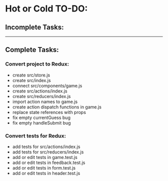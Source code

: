 # Hot or Cold TO-DO:

## Incomplete Tasks:

---------------------

## Complete Tasks:

### Convert project to Redux:
- create src/store.js
- create src/index.js
- connect src/components/game.js
- create src/actions/index.js
- create src/reducers/index.js
- import action names to game.js
- create action dispatch functions in game.js
- replace state references with props
- fix empty currentGuess bug
- fix empty handleSubmit bug

### Convert tests for Redux:
- add tests for src/actions/index.js
- add tests for src/reducers/index.js
- add or edit tests in game.test.js
- add or edit tests in feedback.test.js
- add or edit tests in form.test.js
- add or edit tests in header.test.js
